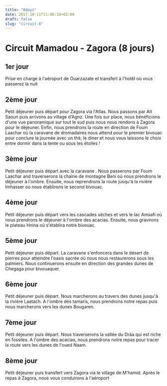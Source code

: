 ```yaml
---
title: "8days"
date: 2017-10-11T11:06:18+02:00
draft: false
slug: "circuit-8"
---
```


# Circuit Mamadou - Zagora (8 jours)

## 1er jour
Prise en charge à l'aéroport de Ouarzazate et transfert à l'hotêl où vous passerez la nuit

## 2ème jour
Petit déjeuner puis départ pour Zagora via l'Atlas. Nous passons par Ait Saoun puis arrivons au village d'Agnz. Une fois sur place, nous bénéficions d'une vue panoramique sur tout le sud puis nous nous rendons à Zagora pour le déjeuner. Enfin, nous prendrons la route en direction de Foum Laachar où la caravane de dromadaires nous attend pour le premier bivouac pour conclure la journée avec un thé, le diner et nous vous laissons le choix entre dormir dans la tente ou sous les étoiles !

## 3ème jour
Petit déjeuner puis départ avec la caravane . Nous passerons par Foum Laachar and traverserons la chaîne de montagne Beni où nous prendrons le déjeuner à l'ombre. Ensuite, nous reprendrons la route jusqu'à la rivière Imhasser où nous établirons le second bivouac.

## 4ème jour
Petit déjeuner puis départ vers les cascades sèches et vers le lac Amsafi où nous prendrons le déjeuner à l'ombre des acacias. Ensuite, nous gravirons le plateau Hnina où s'établira notre bivouac.

## 5ème jour
Petit déjeuner puis départ. La caravane s'enfoncera dans le désert de pierres pour atteindre l'oasis sacrée où nous nous restaurerons sous les palmiers. Nous continuerons ensuite en direction des grandes dunes de Chegaga pour bivouaquer.

## 6ème jour
Petit déjeuner puis départ. Nous marcherons au travers des dunes jusqu'à la rivière Laatach. A l'ombre des tamaris, nous prendrons notre repas puis nous marcherons vers les dunes Bougaren.

## 7ème jour
Petit déjeuner puis départ. Nous traverserons la vallée du Drâa qui est riche en fossiles. A l'ombre des acacias, nous prendrons notre repas pour tracer la route vers les dunes de l'oued Naam.

## 8ème jour
Petit déjeuner puis transfert vers Zagora via le village de M'hamid. Après le repas à Zagora, nous vous conduirons à l'aéroport
